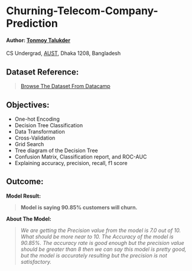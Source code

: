 # Churning-Telecom-Company-Prediction

#### Author: <a href="https://tonmoy-talukder.netlify.app/">Tonmoy Talukder</a>
CS Undergrad, <a href="https://www.aust.edu/"> AUST</a>, Dhaka 1208, Bangladesh

## Dataset Reference: 
> <a href="https://learn.datacamp.com/courses/marketing-analytics-predicting-customer-churn-in-python">Browse The Dataset From Datacamp</a> 

## Objectives:
- One-hot Encoding
- Decision Tree Classification
- Data Transformation
- Cross-Validation
- Grid Search
- Tree diagram of the Decision Tree
- Confusion Matrix, Classification report, and ROC-AUC
- Explaining accuracy, precision, recall, f1 score

## Outcome:
**Model Result:**
> **Model is saying 90.85% customers will churn.**

**About The Model:**
> *We are getting the Precision value from the model is 7.0 out of 10. What should be more near to 10. The Accuracy of the model is 90.85%. The accuracy rate is good enough but the precision value should be greater than 8 then we can say this model is pretty good, but the model is accurately resulting but the precision is not satisfactory.* 
